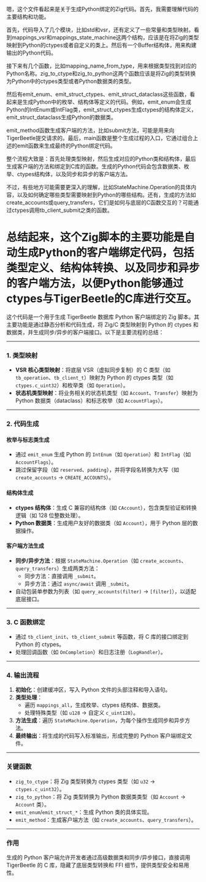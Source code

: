 嗯，这个文件看起来是关于生成Python绑定的Zig代码。首先，我需要理解代码的主要结构和功能。

首先，代码导入了几个模块，比如std和vsr，还有定义了一些常量和类型映射。看到mappings_vsr和mappings_state_machine这两个结构，应该是在将Zig的类型映射到Python的ctypes或者自定义的类上。然后有一个Buffer结构体，用来构建输出的Python代码。

接下来有几个函数，比如mapping_name_from_type，用来根据类型找到对应的Python名称。zig_to_ctype和zig_to_python这两个函数应该是将Zig的类型转换为Python中的ctypes类型或者Python数据类的类型。

然后有emit_enum、emit_struct_ctypes、emit_struct_dataclass这些函数，看起来是生成Python中的枚举、结构体等定义的代码。例如，emit_enum会生成Python的IntEnum或IntFlag类，emit_struct_ctypes生成ctypes的结构体定义，emit_struct_dataclass生成Python的数据类。

emit_method函数生成客户端的方法，比如submit方法，可能是用来向TigerBeetle提交请求的。最后，main函数是整个生成过程的入口，它通过组合上述的emit函数来生成最终的Python绑定代码。

整个流程大致是：首先处理类型映射，然后生成对应的Python类和结构体，最后生成客户端的方法和绑定到C库的函数。生成的Python代码会包含数据类、枚举、ctypes结构体，以及同步和异步的客户端方法。

不过，有些地方可能需要更深入的理解，比如StateMachine.Operation的具体内容，以及如何确定哪些类型需要映射到Python的哪些结构。还有，生成的方法如create_accounts或query_transfers，它们是如何与底层的C函数交互的？可能通过ctypes调用tb_client_submit之类的函数。

总结起来，这个Zig脚本的主要功能是自动生成Python的客户端绑定代码，包括类型定义、结构体转换、以及同步和异步的客户端方法，以便Python能够通过ctypes与TigerBeetle的C库进行交互。
================================================
这个代码是一个用于生成 TigerBeetle 数据库 Python 客户端绑定的 Zig 脚本。其主要功能是通过静态分析和代码生成，将 Zig/C 类型映射到 Python 的 ctypes 和数据类，并生成同步/异步的客户端接口。以下是主要流程的总结：

---

### **1. 类型映射**
- **VSR 核心类型映射**：将底层 VSR（虚拟同步复制）的 C 类型（如 `tb_operation`、`tb_client_t`）映射为 Python 的 ctypes 类型（如 `ctypes.c_uint32`）和枚举类（如 `Operation`）。
- **状态机类型映射**：将业务相关的状态机类型（如 `Account`、`Transfer`）映射为 Python 数据类（dataclass）和标志枚举（如 `AccountFlags`）。

---

### **2. 代码生成**
#### **枚举与标志类生成**
- 通过 `emit_enum` 生成 Python 的 `IntEnum`（如 `Operation`）和 `IntFlag`（如 `AccountFlags`）。
- 跳过保留字段（如 `reserved`、`padding`），并将字段名转换为大写（如 `create_accounts` → `CREATE_ACCOUNTS`）。

#### **结构体生成**
- **ctypes 结构体**：生成 C 兼容的结构体（如 `CAccount`），包含类型验证和转换逻辑（如 128 位整数处理）。
- **Python 数据类**：生成用户友好的数据类（如 `Account`），用于 Python 层的数据操作。

#### **客户端方法生成**
- **同步/异步方法**：根据 `StateMachine.Operation`（如 `create_accounts`、`query_transfers`）生成两类方法：
  - 同步方法：直接调用 `_submit`。
  - 异步方法：通过 `async/await` 调用 `_submit`。
- 自动包装单参数为列表（如 `query_accounts(filter)` → `[filter]`），以适配底层接口。

---

### **3. C 函数绑定**
- 通过 `tb_client_init`、`tb_client_submit` 等函数，将 C 库的接口绑定到 Python 的 ctypes。
- 处理回调函数（如 `OnCompletion`）和日志注册（`LogHandler`）。

---

### **4. 输出流程**
1. **初始化**：创建缓冲区，写入 Python 文件的头部注释和导入语句。
2. **类型处理**：
   - 遍历 `mappings_all`，生成枚举、ctypes 结构体、数据类。
   - 处理特殊类型（如 `u128` → 自定义 `c_uint128`）。
3. **方法生成**：遍历 `StateMachine.Operation`，为每个操作生成同步和异步方法。
4. **最终输出**：将生成的代码写入标准输出，形成完整的 Python 客户端绑定文件。

---

### **关键函数**
- `zig_to_ctype`：将 Zig 类型转换为 ctypes 类型（如 `u32` → `ctypes.c_uint32`）。
- `zig_to_python`：将 Zig 类型转换为 Python 数据类类型（如 `Account` → `Account` 类）。
- `emit_enum`/`emit_struct_*`：生成 Python 类的具体实现。
- `emit_method`：生成客户端方法（如 `create_accounts`、`query_transfers`）。

---

### **作用**
生成的 Python 客户端允许开发者通过高级数据类和同步/异步接口，直接调用 TigerBeetle 的 C 库，隐藏了底层类型转换和 FFI 细节，提供类型安全和易用性。